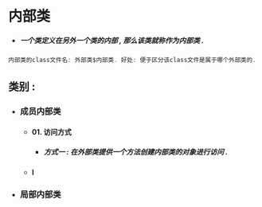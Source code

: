 # 内部类

* ##### 一个类定义在另外一个类的内部 , 那么该类就称作为内部类 .

```java
内部类的class文件名: 外部类$内部类. 好处: 便于区分该class文件是属于哪个外部类的.
```

## 类别 :

* ### 成员内部类

  * #### 01. 访问方式

    * ##### 方式一 : 在外部类提供一个方法创建内部类的对象进行访问 .
  * #### l
* ### 局部内部类



